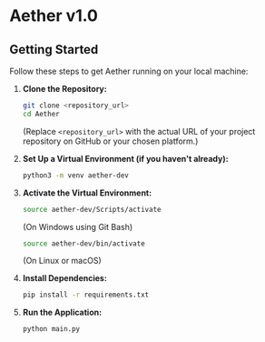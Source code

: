 # Aether v1.0

## Getting Started

Follow these steps to get Aether running on your local machine:

1.  **Clone the Repository:**
    ```bash
    git clone <repository_url>
    cd Aether
    ```
    (Replace `<repository_url>` with the actual URL of your project repository on GitHub or your chosen platform.)

2.  **Set Up a Virtual Environment (if you haven't already):**
    ```bash
    python3 -m venv aether-dev
    ```

3.  **Activate the Virtual Environment:**
    ```bash
    source aether-dev/Scripts/activate
    ```
    (On Windows using Git Bash)
    ```bash
    source aether-dev/bin/activate
    ```
    (On Linux or macOS)

4.  **Install Dependencies:**
    ```bash
    pip install -r requirements.txt
    ```

5.  **Run the Application:**
    ```bash
    python main.py
    ```
